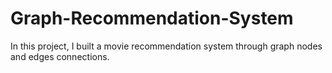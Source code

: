 # Graph-Recommendation-System
In this project, I built a movie recommendation system through graph nodes and edges connections.
